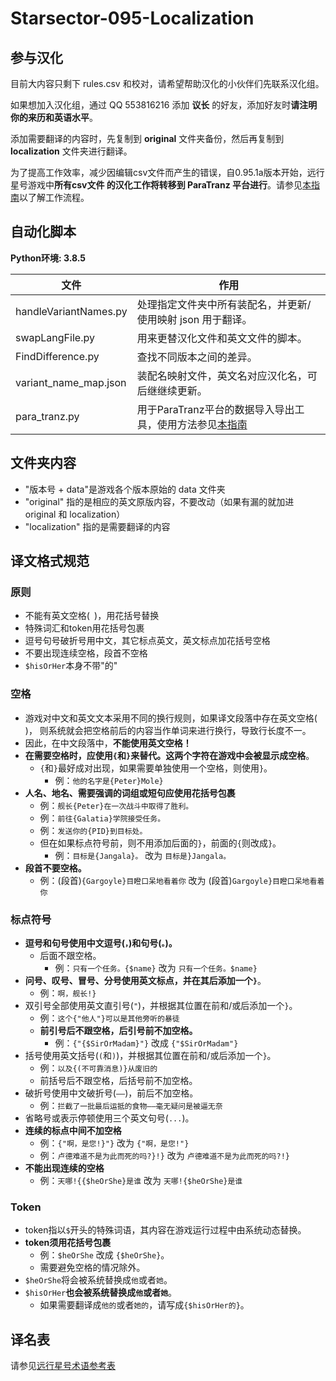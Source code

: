 ﻿# Starsector-095-Localization

## 参与汉化

目前大内容只剩下 rules.csv 和校对，请希望帮助汉化的小伙伴们先联系汉化组。

如果想加入汉化组，通过 QQ 553816216 添加 **议长** 的好友，添加好友时**请注明你的来历和英语水平**。

添加需要翻译的内容时，先复制到 **original** 文件夹备份，然后再复制到 **localization** 文件夹进行翻译。

为了提高工作效率，减少因编辑csv文件而产生的错误，自0.95.1a版本开始，远行星号游戏中**所有csv文件
的汉化工作将转移到 ParaTranz 平台进行**。请参见[本指南](para_tranz/docs/readme.md)以了解工作流程。

## 自动化脚本
**Python环境: 3.8.5**

| 文件                  | 作用                                                                                     |
|-----------------------|------------------------------------------------------------------------------------------|
| handleVariantNames.py | 处理指定文件夹中所有装配名，并更新/使用映射 json 用于翻译。                              |
| swapLangFile.py       | 用来更替汉化文件和英文文件的脚本。                                                       |
| FindDifference.py     | 查找不同版本之间的差异。                                                                 |
| variant_name_map.json | 装配名映射文件，英文名对应汉化名，可后继继续更新。                                       |
| para_tranz.py         | 用于ParaTranz平台的数据导入导出工具，使用方法参见[本指南](para_tranz/docs/readme.md)   |

## 文件夹内容

* "版本号 + data"是游戏各个版本原始的 data 文件夹
* "original" 指的是相应的英文原版内容，不要改动（如果有漏的就加进 original 和 localization）
* "localization" 指的是需要翻译的内容

## 译文格式规范

### 原则
- 不能有英文空格(` `)，用花括号替换
- 特殊词汇和token用花括号包裹
- 逗号句号破折号用中文，其它标点英文，英文标点加花括号空格
- 不要出现连续空格，段首不空格
- `$hisOrHer`本身不带"的"

### 空格
- 游戏对中文和英文文本采用不同的换行规则，如果译文段落中存在英文空格(` `)，
  则系统就会把空格前后的内容当作单词来进行换行，导致行长度不一。
- 因此，在中文段落中，**不能使用英文空格！**
- **在需要空格时，应使用`{`和`}`来替代。这两个字符在游戏中会被显示成空格**。
  - `{`和`}`最好成对出现，如果需要单独使用一个空格，则使用`}`。
    - 例：`他的名字是{Peter}Mole}`
- **人名、地名、需要强调的词组或短句应使用花括号包裹**
  - 例：`舰长{Peter}在一次战斗中取得了胜利。`
  - 例：`前往{Galatia}学院接受任务。`
  - 例：`发送你的{PID}到目标处。`
  - 但在如果标点符号前，则不用添加后面的`}`，前面的`{`则改成`}`。
    - 例：`目标是{Jangala}。` 改为 `目标是}Jangala。`
- **段首不要空格。**
  - 例：(段首)`{Gargoyle}目瞪口呆地看着你` 改为 (段首)`Gargoyle}目瞪口呆地看着你`
  
### 标点符号
- **逗号和句号使用中文逗号(`，`)和句号(`。`)。**
  - 后面不跟空格。
    - 例：`只有一个任务。{$name}` 改为 `只有一个任务。$name}`
- **问号、叹号、冒号、分号使用英文标点，并在其后添加一个`}`**。
  - 例：`啊，舰长!}`
- 双引号全部使用英文直引号(`"`)，并根据其位置在前和/或后添加一个`}`。
  - 例：`这个{"他人"}可以是其他旁听的暴徒`
  - **前引号后不跟空格，后引号前不加空格。**
    - 例：`{"{$SirOrMadam}"}` 改成 `{"$SirOrMadam"}`
- 括号使用英文括号(`(`和`)`)，并根据其位置在前和/或后添加一个`}`。
  - 例：`以及{(不可靠消息)}从废旧的`
  - 前括号后不跟空格，后括号前不加空格。
- 破折号使用中文破折号(`——`)，前后不加空格。
  - 例：`拦截了一批最后运抵的食物——毫无疑问是被逼无奈`
- 省略号或表示停顿使用三个英文句号(`...`)。
- **连续的标点中间不加空格**
  - 例：`{"啊，是您!}"}` 改为 `{"啊，是您!"}`
  - 例：`卢德难道不是为此而死的吗?}!}` 改为 `卢德难道不是为此而死的吗?!}`
- **不能出现连续的空格**
  - 例：`天哪!{{$heOrShe}是谁` 改为 `天哪!{$heOrShe}是谁`
  
### Token
- token指以`$`开头的特殊词语，其内容在游戏运行过程中由系统动态替换。
- **token须用花括号包裹**
  - 例：`$heOrShe` 改成 `{$heOrShe}`。
  - 需要避免空格的情况除外。
- `$heOrShe`将会被系统替换成`他`或者`她`。
- `$hisOrHer`**也会被系统替换成`他`或者`她`**。
  - 如果需要翻译成`他的`或者`她的`，请写成`{$hisOrHer的}`。

## 译名表

请参见[远行星号术语参考表](https://paratranz.cn/projects/3489/terms)
